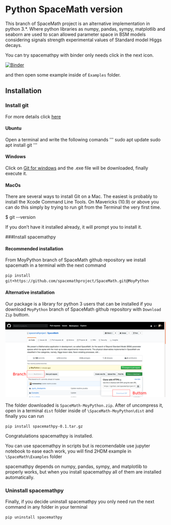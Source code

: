 # Python SpaceMath version

This branch of SpaceMath project is an alternative implementation in python 3.*. Where python libraries as numpy, pandas, sympy, matplotlib and seaborn are used to scan allowed parameter space in BSM models considering signals strength experimental values of Standard model Higgs decays.

You can try spacemathpy with binder only needs click in the next icon.

[![Binder](https://mybinder.org/badge_logo.svg)](https://mybinder.org/v2/gh/spacemathproject/SpaceMath/MoyPython)

and then open some example inside of `Examples` folder.
## Installation

### Install git
For more details click [here](https://git-scm.com/book/en/v2/Getting-Started-Installing-Git)
#### Ubuntu
Open a terminal and write the following comands
'''
sudo apt update
sudo apt install git
'''
#### Windows
Click on [Git for windows](https://git-scm.com/download/win) and the .exe file will be downloaded, finally execute it.

#### MacOs
There are several ways to install Git on a Mac. The easiest is probably to install the Xcode Command Line Tools. On Mavericks (10.9) or above you can do this simply by trying to run git from the Terminal the very first time.

$ git --version

If you don’t have it installed already, it will prompt you to install it.


###Install spacemathpy 

#### Recommended installation
From MoyPython branch of SpaceMath github repository we install spacemath in a terminal with the next command

`pip install git+https://github.com/spacemathproject/SpaceMath.git@MoyPython`

#### Alternative installation
Our package is a library for python 3 users that can be installed if you download `MoyPython` branch of SpaceMath github repository with `Download Zip` buttom.

![MoyPython](github-MoyPython.png)

The folder downloaded is `SpaceMath-MoyPython.zip`. After of uncompress it, open in a terminal `dist` folder inside of `\SpaceMath-MoyPython\dist` and finally you can run 

`pip install spacemathpy-0.1.tar.gz`

Congratulations spacemathpy is installed.

You can use spacemathpy in scripts but is recomendable use jupyter notebook to ease each work, you will find 2HDM example in `\SpaceMath\Examples` folder

spacemathpy depends on numpy, pandas, sympy, and matplotlib to properly works, but when you install spacemathpy all of them are installed automatically.

### Uninstall spacemathpy
Finally, if you decide uninstall spacemathpy you only need run the next command in any folder in your terminal 

`pip uninstall spacemathpy`


